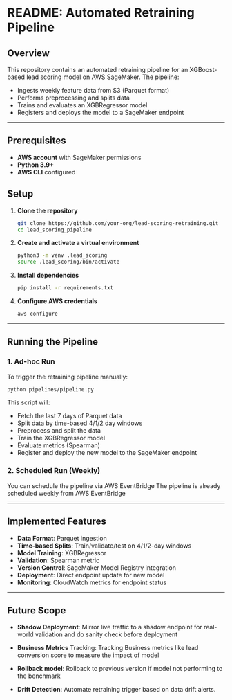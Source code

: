 # README: Automated Retraining Pipeline

## Overview

This repository contains an automated retraining pipeline for an XGBoost-based lead scoring model on AWS SageMaker. The pipeline:

* Ingests weekly feature data from S3 (Parquet format)
* Performs preprocessing and splits data
* Trains and evaluates an XGBRegressor model
* Registers and deploys the model to a SageMaker endpoint

---

## Prerequisites

* **AWS account** with SageMaker permissions
* **Python 3.9+**
* **AWS CLI** configured

## Setup

1. **Clone the repository**

   ```bash
   git clone https://github.com/your-org/lead-scoring-retraining.git
   cd lead_scoring_pipeline
   ```

2. **Create and activate a virtual environment**

   ```bash
   python3 -m venv .lead_scoring
   source .lead_scoring/bin/activate
   ```

3. **Install dependencies**

   ```bash
   pip install -r requirements.txt
   ```

4. **Configure AWS credentials**

   ```bash
   aws configure
   ```

---

## Running the Pipeline

### 1. Ad-hoc Run

To trigger the retraining pipeline manually:

```bash
python pipelines/pipeline.py
```

This script will:

* Fetch the last 7 days of Parquet data
* Split data by time-based 4/1/2 day windows
* Preprocess and split the data
* Train the XGBRegressor model
* Evaluate metrics (Spearman)
* Register and deploy the new model to the SageMaker endpoint

### 2. Scheduled Run (Weekly)

You can schedule the pipeline via AWS EventBridge 
The pipeline is already scheduled weekly from AWS EventBridge

---

## Implemented Features

* **Data Format**: Parquet ingestion
* **Time-based Splits**: Train/validate/test on 4/1/2-day windows
* **Model Training**: XGBRegressor 
* **Validation**: Spearman metric
* **Version Control**: SageMaker Model Registry integration
* **Deployment**: Direct endpoint update for new model
* **Monitoring**: CloudWatch metrics for endpoint status

---

## Future Scope

* **Shadow Deployment**: Mirror live traffic to a shadow endpoint for real-world validation and do sanity check before deployment

* **Business Metrics** Tracking: Tracking Business metrics like lead conversion score to measure the impact of model

* **Rollback model**: Rollback to previous version if model not performing to the benchmark

* **Drift Detection**: Automate retraining trigger based on data drift alerts.